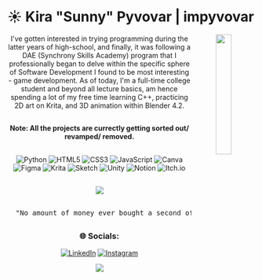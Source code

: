 <!-- README Title Section -->
# ☀️ Kira "Sunny" Pyvovar | impyvovar

<div align="center">

<img src="https://github.com/innng/innng/assets/26755058/5e0ce0fb-c544-4f8c-a307-5849165746d0" width="25%" align="right" />
  
I've gotten interested in trying programming during the latter years of high-school, and finally, it was following a DAE (Synchrony Skills Academy) program that I professionally began to delve within the specific sphere of Software Development I found to be most interesting - game development. As of today, I'm a full-time college student and beyond all lecture basics, am hence spending a lot of my free time learning C++, practicing 2D art on Krita, and 3D animation within Blender 4.2. <br/>

<!-- README Note -->
##
<b> Note: All the projects are currectly getting sorted out/ revamped/ removed. </b>

##

<!-- README Tech and Utensil Stack -->
![Python](https://img.shields.io/badge/python-3670A0?style=for-the-badge&logo=python&logoColor=ffdd54) ![HTML5](https://img.shields.io/badge/html5-%23E34F26.svg?style=for-the-badge&logo=html5&logoColor=white) ![CSS3](https://img.shields.io/badge/css3-%231572B6.svg?style=for-the-badge&logo=css3&logoColor=white) ![JavaScript](https://img.shields.io/badge/javascript-%23323330.svg?style=for-the-badge&logo=javascript&logoColor=%23F7DF1E) ![Canva](https://img.shields.io/badge/Canva-%2300C4CC.svg?style=for-the-badge&logo=Canva&logoColor=white) ![Figma](https://img.shields.io/badge/figma-%23F24E1E.svg?style=for-the-badge&logo=figma&logoColor=white) ![Krita](https://img.shields.io/badge/Krita-203759?style=for-the-badge&logo=krita&logoColor=EEF37B) ![Sketch](https://img.shields.io/badge/Sketch-FFB387?style=for-the-badge&logo=sketch&logoColor=black) ![Unity](https://img.shields.io/badge/unity-%23000000.svg?style=for-the-badge&logo=unity&logoColor=white) ![Notion](https://img.shields.io/badge/Notion-%23000000.svg?style=for-the-badge&logo=notion&logoColor=white) ![Itch.io](https://img.shields.io/badge/Itch-%23FF0B34.svg?style=for-the-badge&logo=Itch.io&logoColor=white)<br/>

<!-- README GitHub Stats -->
##

![](https://github-readme-stats.vercel.app/api?username=impyvovar&theme=gruvbox&hide_border=false&include_all_commits=false&count_private=false)<br/>

<!-- README Howard Stark Quote -->
##
<pre>
  "No amount of money ever bought a second of time." - Howard Stark
</pre>
##

<!-- README Socials -->
### 🌐 Socials: 
[![LinkedIn](https://img.shields.io/badge/LinkedIn-%230077B5.svg?logo=linkedin&logoColor=white)](https://linkedin.com/in/kira-pyvovar-7987b9266) 
[![Instagram](https://img.shields.io/badge/Instagram-%23E4405F.svg?logo=Instagram&logoColor=white)](https://instagram.com/sunny_the_nerd) <br/>

[![](https://visitcount.itsvg.in/api?id=impyvovar&icon=0&color=2)](https://visitcount.itsvg.in)

</div>
